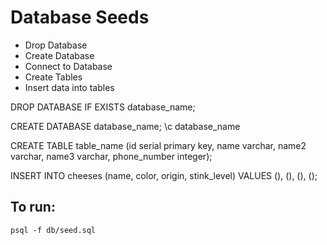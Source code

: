 # Database Seeds

- Drop Database 
- Create Database 
- Connect to Database 
- Create Tables 
- Insert data into tables 

DROP DATABASE IF EXISTS database_name;

CREATE DATABASE database_name;
\c database_name

CREATE TABLE table_name (id serial primary key, name varchar, name2 varchar, name3 varchar, phone_number integer);


INSERT INTO cheeses (name, color, origin, stink_level) VALUES
(),
(),
(),
();


## To run:
```
psql -f db/seed.sql 
```